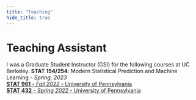 ```yaml
---
title: "Teaching"
hide_title: true
---
```


# Teaching Assistant
I was a Graduate Student Instructor (GSI) for the following courses at UC Berkeley. 
**STAT 154/254**: Modern Statistical Prediction and Machine Learning - *Spring, 2023* 
<br>
[**STAT 961** - *Fall 2022* - University of Pennsylvania](https://katsevich-teaching.github.io/stat-9610-fall-2022/)
<br>
[**STAT 432** - *Spring 2022* - University of Pennsylvania](https://apps.wharton.upenn.edu/syllabi/2022A/STAT432001/)



<!-- Add a style tag with CSS to control the layout -->
<style>
  .content-container {
    display: flex;
    align-items: flex-start;
  }
  .text-container {
    flex-grow: 1;
  }

  .side-image {
    margin-top: 5px;
    margin-left: 30px; /* Adjust the space between the image and the text */
    max-width: 40%; /* Adjust the width of the image */
    border-radius: 2%; /* Make the image circular */
    overflow: hidden; /* Hide anything outside of the circle */
  }

  /* Responsive design for smaller screens */
  @media (max-width: 768px) {
    .side-image {
      max-width: 100%;
      margin-left: 0;
      margin-bottom: 20px;
    }

    .content-container {
      flex-direction: column;
    }
  }
</style>
